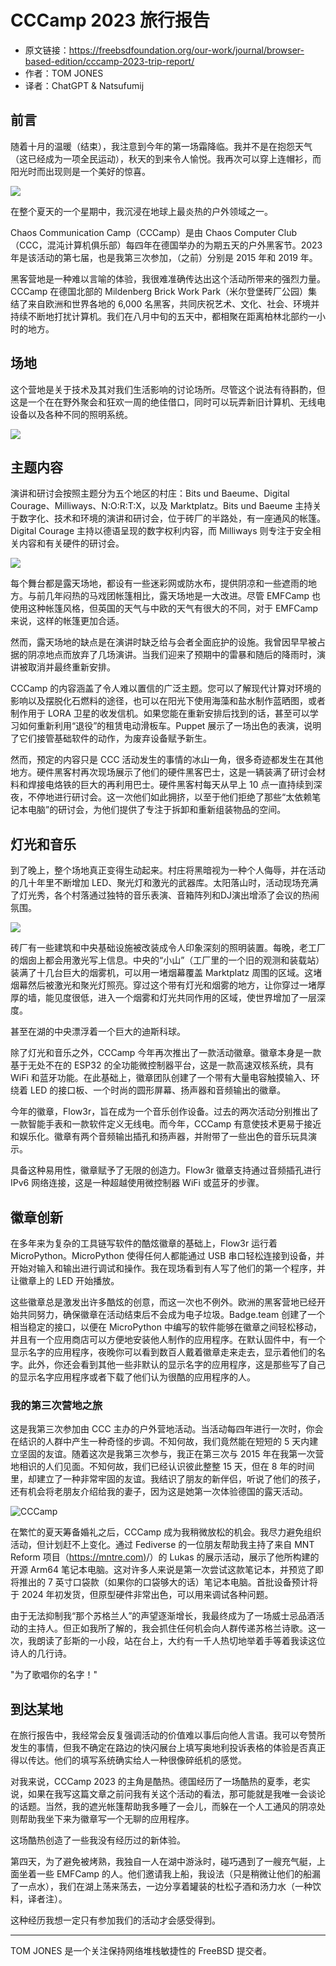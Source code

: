 # CCCamp 2023 旅行报告

- 原文链接：<https://freebsdfoundation.org/our-work/journal/browser-based-edition/cccamp-2023-trip-report/>
- 作者：TOM JONES
- 译者：ChatGPT & Natsufumij

## 前言

随着十月的温暖（结束），我注意到今年的第一场霜降临。我并不是在抱怨天气（这已经成为一项全民运动），秋天的到来令人愉悦。我再次可以穿上连帽衫，而阳光时而出现则是一个美好的惊喜。

![](https://freebsdfoundation.org/wp-content/uploads/2023/11/cccamp_image1.jpg)

在整个夏天的一个星期中，我沉浸在地球上最炎热的户外领域之一。

Chaos Communication Camp（CCCamp）是由 Chaos Computer Club（CCC，混沌计算机俱乐部）每四年在德国举办的为期五天的户外黑客节。2023 年是该活动的第七届，也是我第三次参加，（之前）分别是 2015 年和 2019 年。

黑客营地是一种难以言喻的体验，我很难准确传达出这个活动所带来的强烈力量。CCCamp 在德国北部的 Mildenberg Brick Work Park（米尔登堡砖厂公园）集结了来自欧洲和世界各地的 6,000 名黑客，共同庆祝艺术、文化、社会、环境并持续不断地打扰计算机。我们在八月中旬的五天中，都相聚在距离柏林北部约一小时的地方。

## 场地

这个营地是关于技术及其对我们生活影响的讨论场所。尽管这个说法有待斟酌，但这是一个在在野外聚会和狂欢一周的绝佳借口，同时可以玩弄新旧计算机、无线电设备以及各种不同的照明系统。

![](https://freebsdfoundation.org/wp-content/uploads/2023/11/cccamp_image2.jpg)

## 主题内容

演讲和研讨会按照主题分为五个地区的村庄：Bits und Baeume、Digital Courage、Milliways、N:O:R:T:X，以及 Marktplatz。Bits und Baeume 主持关于数字化、技术和环境的演讲和研讨会，位于砖厂的半路处，有一座通风的帐篷。Digital Courage 主持以德语呈现的数字权利内容，而 Milliways 则专注于安全相关内容和有关硬件的研讨会。

![](https://freebsdfoundation.org/wp-content/uploads/2023/11/cccamp_image3.jpg)

每个舞台都是露天场地，都设有一些迷彩网或防水布，提供阴凉和一些遮雨的地方。与前几年闷热的马戏团帐篷相比，露天场地是一大改进。尽管 EMFCamp 也使用这种帐篷风格，但英国的天气与中欧的天气有很大的不同，对于 EMFCamp 来说，这样的帐篷更加合适。

然而，露天场地的缺点是在演讲时缺乏给与会者全面庇护的设施。我曾因早早被占据的阴凉地点而放弃了几场演讲。当我们迎来了预期中的雷暴和随后的降雨时，演讲被取消并最终重新安排。

CCCamp 的内容涵盖了令人难以置信的广泛主题。您可以了解现代计算对环境的影响以及摆脱化石燃料的途径，也可以在阳光下使用海藻和盐水制作蓝晒图，或者制作用于 LORA 卫星的收发信机。如果您能在重新安排后找到的话，甚至可以学习如何重新利用“退役”的租赁电动滑板车。Puppet 展示了一场出色的表演，说明了它们接管基础软件的动作，为废弃设备赋予新生。

然而，预定的内容只是 CCC 活动发生的事情的冰山一角，很多奇迹都发生在其他地方。硬件黑客村再次现场展示了他们的硬件黑客巴士，这是一辆装满了研讨会材料和焊接电烙铁的巨大的再利用巴士。硬件黑客村每天从早上 10 点一直持续到深夜，不停地进行研讨会。这一次他们如此拥挤，以至于他们拒绝了那些“太依赖笔记本电脑”的研讨会，为他们提供了专注于拆卸和重新组装物品的空间。

## 灯光和音乐

到了晚上，整个场地真正变得生动起来。村庄将黑暗视为一种个人侮辱，并在活动的几十年里不断增加 LED、聚光灯和激光的武器库。太阳落山时，活动现场充满了灯光秀，各个村落通过独特的音乐表演、音箱阵列和DJ演出增添了会议的热闹氛围。

![](https://freebsdfoundation.org/wp-content/uploads/2023/11/cccamp_image4.jpg)

砖厂有一些建筑和中央基础设施被改装成令人印象深刻的照明装置。每晚，老工厂的烟囱上都会用激光写上信息。中央的“小山”（工厂里的一个旧的观测和装载站）装满了十几台巨大的烟雾机，可以用一堵烟幕覆盖 Marktplatz 周围的区域。这堵烟幕然后被激光和聚光灯照亮。穿过这个带有灯光和烟雾的地方，让你穿过一堵厚厚的墙，能见度很低，进入一个烟雾和灯光共同作用的区域，使世界增加了一层深度。

甚至在湖的中央漂浮着一个巨大的迪斯科球。

除了灯光和音乐之外，CCCamp 今年再次推出了一款活动徽章。徽章本身是一款基于无处不在的 ESP32 的全功能微控制器平台，这是一款高速双核系统，具有 WiFi 和蓝牙功能。在此基础上，徽章团队创建了一个带有大量电容触摸输入、环绕着 LED 的接口板、一个时尚的圆形屏幕、扬声器和音频输出的徽章。

今年的徽章，Flow3r，旨在成为一个音乐创作设备。过去的两次活动分别推出了一款智能手表和一款软件定义无线电。而今年，CCCamp 有意使技术更易于接近和娱乐化。徽章有两个音频输出插孔和扬声器，并附带了一些出色的音乐玩具演示。

具备这种易用性，徽章赋予了无限的创造力。Flow3r 徽章支持通过音频插孔进行 IPv6 网络连接，这是一种超越使用微控制器 WiFi 或蓝牙的步骤。

## 徽章创新

在多年来为复杂的工具链写软件的酷炫徽章的基础上，Flow3r 运行着 MicroPython。MicroPython 使得任何人都能通过 USB 串口轻松连接到设备，并开始对输入和输出进行调试和操作。我在现场看到有人写了他们的第一个程序，并让徽章上的 LED 开始播放。

这些徽章总是激发出许多酷炫的创意，而这一次也不例外。欧洲的黑客营地已经开始共同努力，确保徽章在活动结束后不会成为电子垃圾。Badge.team 创建了一个相当稳定的接口，以便在 MicroPython 中编写的软件能够在徽章之间轻松移动，并且有一个应用商店可以方便地安装他人制作的应用程序。在默认固件中，有一个显示名字的应用程序，夜晚你可以看到数百人戴着徽章走来走去，显示着他们的名字。此外，你还会看到其他一些非默认的显示名字的应用程序，这是那些写了自己的显示名字应用程序或者下载了他们认为很酷的应用程序的人。

### 我的第三次营地之旅

这是我第三次参加由 CCC 主办的户外营地活动。当活动每四年进行一次时，你会在结识的人群中产生一种奇怪的步调。不知何故，我们竟然能在短短的 5 天内建立坚固的友谊。随着这次是我第三次参与，我正在第三次与 2015 年在我第一次营地相识的人们见面。不知何故，我们已经认识彼此整整 15 天，但在 8 年的时间里，却建立了一种非常牢固的友谊。我结识了朋友的新伴侣，听说了他们的孩子，还有机会将老朋友介绍给我的妻子，因为这是她第一次体验德国的露天活动。

![CCCamp](https://freebsdfoundation.org/wp-content/uploads/2023/11/cccamp_image5.jpg)

在繁忙的夏天筹备婚礼之后，CCCamp 成为我稍微放松的机会。我尽力避免组织活动，但计划赶不上变化。通过 Fediverse 的一位朋友帮助我主持了来自 MNT Reform 项目（[https://mntre.com)](https://mntre.com/)/）的 Lukas 的展示活动，展示了他所构建的开源 Arm64 笔记本电脑。这对许多人来说是第一次尝试这款笔记本，并预览了即将推出的 7 英寸口袋款（如果你的口袋够大的话）笔记本电脑。首批设备预计将于 2024 年初发货，但原型硬件非常出色，可以用来调试各种问题。

由于无法抑制我“那个苏格兰人”的声望逐渐增长，我最终成为了一场威士忌品酒活动的主持人。但正如我所了解的，我会抓住任何机会向人群传递苏格兰诗歌。这一次，我朗读了彭斯的一小段，站在台上，大约有一千人热切地举着手等着我读这位诗人的几行诗。

"为了歌唱你的名字！"

## 到达某地

在旅行报告中，我经常会反复强调活动的价值难以事后向他人言语。我可以夸赞所发生的事情，但我不确定在路边的快闪展台上填写奥地利投诉表格的体验是否真正得以传达。他们的填写系统确实给人一种很像碎纸机的感觉。

对我来说，CCCamp 2023 的主角是酷热。德国经历了一场酷热的夏季，老实说，如果在我写这篇文章之前问我有关这个活动的看法，那可能就是我唯一会谈论的话题。当然，我的遮光帐篷帮助我多睡了一会儿，而躲在一个人工通风的阴凉处则帮助我坐下来为徽章写一个无聊的应用程序。

这场酷热创造了一些我没有经历过的新体验。

第四天，为了避免被烤熟，我独自一人在湖中游泳时，碰巧遇到了一艘充气艇，上面坐着一些 EMFCamp 的人。他们邀请我上船，我设法（只是稍微让他们的船漏了一点水），我们在湖上荡来荡去，一边分享着罐装的杜松子酒和汤力水（一种饮料，译者注）。

这种经历我想一定只有参加我们的活动才会感受得到。

---

TOM JONES 是一个关注保持网络堆栈敏捷性的 FreeBSD 提交者。
